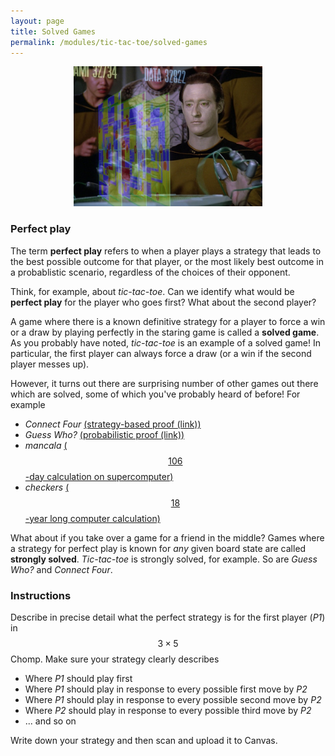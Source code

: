 ```yaml
---
layout: page
title: Solved Games
permalink: /modules/tic-tac-toe/solved-games
---
```


<p align="center"><img src="fig/data-star-trek.jpg" width="60%"/></p>


### Perfect play

The term **perfect play** refers to when a player plays a strategy that leads to the best possible outcome for that player, or the most likely best outcome in a probablistic scenario, regardless of the choices of their opponent.

Think, for example, about *tic-tac-toe*.  Can we identify what would be **perfect play** for the player who goes first?
What about the second player?

A game where there is a known definitive strategy for a player to force a win or a draw by playing perfectly in the staring game is called a **solved game**.  As you probably have noted, *tic-tac-toe* is an example of a solved game!  In particular, the first player can always force a draw (or a win if the second player messes up).

However, it turns out there are surprising number of other games out there which are solved, some of which you've probably heard of before!
For example
* *Connect Four* [(strategy-based proof (link))](http://www.informatik.uni-trier.de/~fernau/DSL0607/Masterthesis-Viergewinnt.pdf)
* *Guess Who?* [(probabilistic proof (link))](https://arxiv.org/pdf/1509.03327.pdf)
* *mancala* [($$106$$-day calculation on supercomputer)](https://jabaier.sitios.ing.uc.cl/iic2622/kalah.pdf)
* *checkers* [($$18$$-year long computer calculation)](https://www.theatlantic.com/technology/archive/2017/07/marion-tinsley-checkers/534111/)

What about if you take over a game for a friend in the middle?  Games where a strategy for perfect play is known for *any* given board state are called **strongly solved**.
*Tic-tac-toe* is strongly solved, for example.  So are *Guess Who?* and *Connect Four*.

### Instructions

Describe in precise detail what the perfect strategy is for the first player (*P1*) in $$3\times 5$$ Chomp.
Make sure your strategy clearly describes
* Where *P1* should play first
* Where *P1* should play in response to every possible first move by *P2*
* Where *P1* should play in response to every possible second move by *P2*
* Where *P2* should play in response to every possible third move by *P2* 
* ... and so on

Write down your strategy and then scan and upload it to Canvas.


